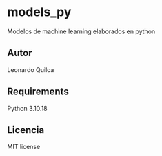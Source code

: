 # models_py

Modelos de machine learning elaborados en python

## Autor
Leonardo Quilca

## Requirements
Python 3.10.18

## Licencia
MIT license